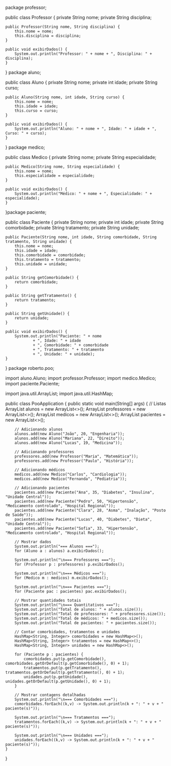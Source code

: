 package professor;

public class Professor {
    private String nome;
    private String disciplina;

    public Professor(String nome, String disciplina) {
        this.nome = nome;
        this.disciplina = disciplina;
    }

    public void exibirDados() {
        System.out.println("Professor: " + nome + ", Disciplina: " + disciplina);
    }
}
package aluno;

public class Aluno {
    private String nome;
    private int idade;
    private String curso;

    public Aluno(String nome, int idade, String curso) {
        this.nome = nome;
        this.idade = idade;
        this.curso = curso;
    }

    public void exibirDados() {
        System.out.println("Aluno: " + nome + ", Idade: " + idade + ", Curso: " + curso);
    }
}
package medico;

public class Medico {
    private String nome;
    private String especialidade;

    public Medico(String nome, String especialidade) {
        this.nome = nome;
        this.especialidade = especialidade;
    }

    public void exibirDados() {
        System.out.println("Médico: " + nome + ", Especialidade: " + especialidade);
    }
}package paciente;

public class Paciente {
    private String nome;
    private int idade;
    private String comorbidade;
    private String tratamento;
    private String unidade;

    public Paciente(String nome, int idade, String comorbidade, String tratamento, String unidade) {
        this.nome = nome;
        this.idade = idade;
        this.comorbidade = comorbidade;
        this.tratamento = tratamento;
        this.unidade = unidade;
    }

    public String getComorbidade() {
        return comorbidade;
    }

    public String getTratamento() {
        return tratamento;
    }

    public String getUnidade() {
        return unidade;
    }

    public void exibirDados() {
        System.out.println("Paciente: " + nome
                + ", Idade: " + idade
                + ", Comorbidade: " + comorbidade
                + ", Tratamento: " + tratamento
                + ", Unidade: " + unidade);
    }
}
package roberto.poo;

import aluno.Aluno;
import professor.Professor;
import medico.Medico;
import paciente.Paciente;

import java.util.ArrayList;
import java.util.HashMap;

public class PooApplication {
    public static void main(String[] args) {
        // Listas
        ArrayList<Aluno> alunos = new ArrayList<>();
        ArrayList<Professor> professores = new ArrayList<>();
        ArrayList<Medico> medicos = new ArrayList<>();
        ArrayList<Paciente> pacientes = new ArrayList<>();

        // Adicionando alunos
        alunos.add(new Aluno("João", 20, "Engenharia"));
        alunos.add(new Aluno("Mariana", 22, "Direito"));
        alunos.add(new Aluno("Lucas", 19, "Medicina"));

        // Adicionando professores
        professores.add(new Professor("Maria", "Matemática"));
        professores.add(new Professor("Paulo", "História"));

        // Adicionando médicos
        medicos.add(new Medico("Carlos", "Cardiologia"));
        medicos.add(new Medico("Fernanda", "Pediatria"));

        // Adicionando pacientes
        pacientes.add(new Paciente("Ana", 35, "Diabetes", "Insulina", "Unidade Central"));
        pacientes.add(new Paciente("Pedro", 50, "Hipertensão", "Medicamento controlado", "Hospital Regional"));
        pacientes.add(new Paciente("Clara", 28, "Asma", "Inalação", "Posto de Saúde"));
        pacientes.add(new Paciente("Lucas", 40, "Diabetes", "Dieta", "Unidade Central"));
        pacientes.add(new Paciente("Sofia", 33, "Hipertensão", "Medicamento controlado", "Hospital Regional"));

        // Mostrar dados
        System.out.println("=== Alunos ===");
        for (Aluno a : alunos) a.exibirDados();

        System.out.println("\n=== Professores ===");
        for (Professor p : professores) p.exibirDados();

        System.out.println("\n=== Médicos ===");
        for (Medico m : medicos) m.exibirDados();

        System.out.println("\n=== Pacientes ===");
        for (Paciente pac : pacientes) pac.exibirDados();

        // Mostrar quantidades totais
        System.out.println("\n=== Quantitativos ===");
        System.out.println("Total de alunos: " + alunos.size());
        System.out.println("Total de professores: " + professores.size());
        System.out.println("Total de médicos: " + medicos.size());
        System.out.println("Total de pacientes: " + pacientes.size());

        // Contar comorbidades, tratamentos e unidades
        HashMap<String, Integer> comorbidades = new HashMap<>();
        HashMap<String, Integer> tratamentos = new HashMap<>();
        HashMap<String, Integer> unidades = new HashMap<>();

        for (Paciente p : pacientes) {
            comorbidades.put(p.getComorbidade(), comorbidades.getOrDefault(p.getComorbidade(), 0) + 1);
            tratamentos.put(p.getTratamento(), tratamentos.getOrDefault(p.getTratamento(), 0) + 1);
            unidades.put(p.getUnidade(), unidades.getOrDefault(p.getUnidade(), 0) + 1);
        }

        // Mostrar contagens detalhadas
        System.out.println("\n=== Comorbidades ===");
        comorbidades.forEach((k,v) -> System.out.println(k + ": " + v + " paciente(s)"));

        System.out.println("\n=== Tratamentos ===");
        tratamentos.forEach((k,v) -> System.out.println(k + ": " + v + " paciente(s)"));

        System.out.println("\n=== Unidades ===");
        unidades.forEach((k,v) -> System.out.println(k + ": " + v + " paciente(s)"));
    }
}


